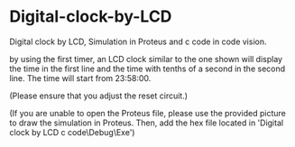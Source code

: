 # Digital-clock-by-LCD
Digital clock by LCD, Simulation in Proteus and c code in code vision.

by using the first timer, an LCD clock similar to the one shown will display the time in the first line and the time with tenths of a second in the second line. The time will start from 23:58:00.

(Please ensure that you adjust the reset circuit.)

(If you are unable to open the Proteus file, please use the provided picture to draw the simulation in Proteus. Then, add the hex file located in 'Digital clock by LCD c code\Debug\Exe')
